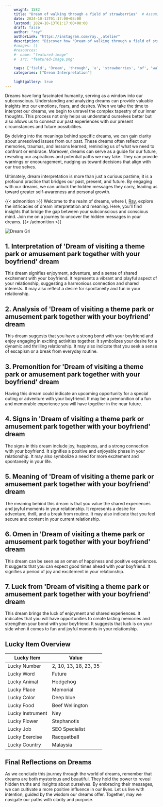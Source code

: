 ```yaml
---
    weight: 1582
    title: "Dream of walking through a field of strawberries"  # Assuming 'title' column exists
    date: 2024-10-13T01:17:00+08:00
    lastmod: 2024-10-13T01:17:00+08:00
    draft: false
    author: "ray"
    authorLink: "https://instagram.com/ray._.atelier"
    description: "Discover how 'Dream of walking through a field of strawberries' can interpret your future and uncover its significant meanings in your life."
    #images: []
    #resources:
    #- name: "featured-image"
    #  src: "featured-image.png"
    
    tags: ['field', 'Dream', 'through', 'a', 'strawberries', 'of', 'walking']
    categories: ["Dream Interpretation"]
    
    lightgallery: true
---
```

    
Dreams have long fascinated humanity, serving as a window into our subconscious. Understanding and analyzing dreams can provide valuable insights into our emotions, fears, and desires. When we take the time to interpret our dreams, we begin to unravel the complex tapestry of our inner thoughts. This process not only helps us understand ourselves better but also allows us to connect our past experiences with our present circumstances and future possibilities.

By delving into the meanings behind specific dreams, we can gain clarity about unresolved issues from our past. These dreams often reflect our memories, traumas, and lessons learned, reminding us of what we need to confront or embrace. Moreover, dreams can serve as a guide for our future, revealing our aspirations and potential paths we may take. They can provide warnings or encouragement, nudging us toward decisions that align with our true selves.

Ultimately, dream interpretation is more than just a curious pastime; it is a profound practice that bridges our past, present, and future. By engaging with our dreams, we can unlock the hidden messages they carry, leading us toward greater self-awareness and personal growth.

{{< admonition >}}
Welcome to the realm of dreams, where I, [Ray](https://instagram.com/ray._.atelier), explore the intricacies of dream interpretation and meaning. Here, you’ll find insights that bridge the gap between your subconscious and conscious mind. Join me on a journey to uncover the hidden messages in your dreams.
{{< /admonition >}}

![Dream Grl](https://cdn.pixabay.com/photo/2017/11/02/03/35/gothic-2910057_1280.jpg "Dream Grl")

## 1. Interpretation of 'Dream of visiting a theme park or amusement park together with your boyfriend' dream

This dream signifies enjoyment, adventure, and a sense of shared excitement with your boyfriend. It represents a vibrant and playful aspect of your relationship, suggesting a harmonious connection and shared interests. It may also reflect a desire for spontaneity and fun in your relationship.

## 2. Analysis of 'Dream of visiting a theme park or amusement park together with your boyfriend' dream

This dream suggests that you have a strong bond with your boyfriend and enjoy engaging in exciting activities together. It symbolizes your desire for a dynamic and thrilling relationship. It may also indicate that you seek a sense of escapism or a break from everyday routine.

## 3. Premonition for 'Dream of visiting a theme park or amusement park together with your boyfriend' dream

Having this dream could indicate an upcoming opportunity for a special outing or adventure with your boyfriend. It may be a premonition of a fun and memorable experience you will have together in the near future.

## 4. Signs in 'Dream of visiting a theme park or amusement park together with your boyfriend' dream

The signs in this dream include joy, happiness, and a strong connection with your boyfriend. It signifies a positive and enjoyable phase in your relationship. It may also symbolize a need for more excitement and spontaneity in your life.

## 5. Meaning of 'Dream of visiting a theme park or amusement park together with your boyfriend' dream

The meaning behind this dream is that you value the shared experiences and joyful moments in your relationship. It represents a desire for adventure, thrill, and a break from routine. It may also indicate that you feel secure and content in your current relationship.

## 6. Omen in 'Dream of visiting a theme park or amusement park together with your boyfriend' dream

This dream can be seen as an omen of happiness and positive experiences. It suggests that you can expect good times ahead with your boyfriend. It signifies a period of joy and excitement in your relationship.

## 7. Luck from 'Dream of visiting a theme park or amusement park together with your boyfriend' dream

This dream brings the luck of enjoyment and shared experiences. It indicates that you will have opportunities to create lasting memories and strengthen your bond with your boyfriend. It suggests that luck is on your side when it comes to fun and joyful moments in your relationship.

## Lucky Item Overview
| Lucky Item          | Value              |
|---------------|--------------------|
| Lucky Number        | 2, 10, 13, 18, 23, 35  |
| Lucky Word          | Future |
| Lucky Animal        | Hedgehog |
| Lucky Place         | Memorial     |
| Lucky Color         | Deep blue     |
| Lucky Food          | Beef Wellington      |
| Lucky Instrument    | Ney |
| Lucky Flower        | Stephanotis    |
| Lucky Job           | SEO Specialist       |
| Lucky Exercise      | Racquetball  |
| Lucky Country       | Malaysia    |


##  Final Reflections on Dreams

As we conclude this journey through the world of dreams, remember that dreams are both mysterious and beautiful. They hold the power to reveal hidden truths and insights about ourselves. By embracing their messages, we can cultivate a more positive influence in our lives. Let us live with intention, guided by the wisdom our dreams offer. Together, may we navigate our paths with clarity and purpose.
